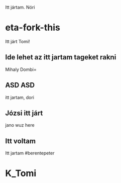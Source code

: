 Itt jártam. Nóri
# eta-fork-this

Itt járt Tomi!
## Ide lehet az itt jartam tageket rakni


Mihaly Dombi=

## ASD ASD
itt jartam, dori

## Józsi itt járt
jano wuz here
## Itt voltam
Itt jartam #berentepeter
# K_Tomi

